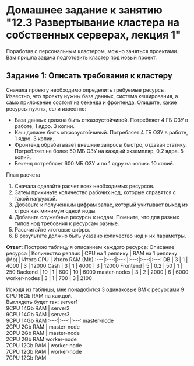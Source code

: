# Домашнее задание к занятию "12.3 Развертывание кластера на собственных серверах, лекция 1"
Поработав с персональным кластером, можно заняться проектами. Вам пришла задача подготовить кластер под новый проект.

## Задание 1: Описать требования к кластеру
Сначала проекту необходимо определить требуемые ресурсы. Известно, что проекту нужны база данных, система кеширования, а само приложение состоит из бекенда и фронтенда. Опишите, какие ресурсы нужны, если известно:

* База данных должна быть отказоустойчивой. Потребляет 4 ГБ ОЗУ в работе, 1 ядро. 3 копии.
* Кэш должен быть отказоустойчивый. Потребляет 4 ГБ ОЗУ в работе, 1 ядро. 3 копии.
* Фронтенд обрабатывает внешние запросы быстро, отдавая статику. Потребляет не более 50 МБ ОЗУ на каждый экземпляр, 0.2 ядра. 5 копий.
* Бекенд потребляет 600 МБ ОЗУ и по 1 ядру на копию. 10 копий.

План расчета
1. Сначала сделайте расчет всех необходимых ресурсов.
2. Затем прикиньте количество рабочих нод, которые справятся с такой нагрузкой.
3. Добавьте к полученным цифрам запас, который учитывает выход из строя как минимум одной ноды.
4. Добавьте служебные ресурсы к нодам. Помните, что для разных типов нод требовния к ресурсам разные.
5. Рассчитайте итоговые цифры.
6. В результате должно быть указано количество нод и их параметры.

**Ответ:** 
Построю таблицу я описанием каждого ресурса:
Описание ресурса | Количество реплик | CPU на 1 реплику | RAM на 1 реплику (Mb) | Итого CPU | Итого RAM (Mb)
:---|:---:|:---:|:---:|:---:|:---:
DB | 3 | 1 | 4000 | 3 | 12000
Cash | 3 | 1 | 4000 | 3 | 12000
Frontend | 5 | 0.2 | 50 | 1 | 250
Backend | 10 | 1 | 600 | 10 | 6000
master-nodes | 3 | 2 | 2000 | 6 | 6000
worker-nodes | 3 | 1 | 700 | 3 | 2100

Исходя из таблицы, мне понадобится 3 одинаковые ВМ с ресурсами 9 CPU 16Gb RAM на каждой.  
Выглядеть будет так:
server1 <br> 9CPU 14Gb RAM | server2 <br> 9CPU 14Gb RAM | server3 <br> 9CPU 14Gb RAM
:---:|:---:|:---:
master-node <br> 2CPU 2Gb RAM | master-node <br> 2CPU 2Gb RAM | master-node <br> 2CPU 2Gb RAM
worker-node <br> 7CPU 12Gb RAM | worker-node <br> 7CPU 12Gb RAM | worker-node <br> 7CPU 12Gb RAM